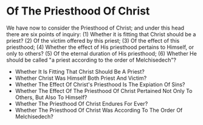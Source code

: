 # Of The Priesthood Of Christ

We have now to consider the Priesthood of Christ; and under this head there are six points of inquiry:
(1) Whether it is fitting that Christ should be a priest?
(2) Of the victim offered by this priest;
(3) Of the effect of this priesthood;
(4) Whether the effect of His priesthood pertains to Himself, or only to others?
(5) Of the eternal duration of His priesthood;
(6) Whether He should be called "a priest according to the order of Melchisedech"?

* Whether It Is Fitting That Christ Should Be A Priest?
* Whether Christ Was Himself Both Priest And Victim?
* Whether The Effect Of Christ's Priesthood Is The Expiation Of Sins?
* Whether The Effect Of The Priesthood Of Christ Pertained Not Only To Others, But Also To Himself?
* Whether The Priesthood Of Christ Endures For Ever?
* Whether The Priesthood Of Christ Was According To The Order Of Melchisedech?